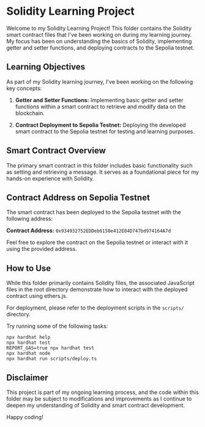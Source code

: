 # Solidity Learning Project

Welcome to my Solidity Learning Project! This folder contains the Solidity smart contract files that I've been working on during my learning journey. My focus has been on understanding the basics of Solidity, implementing getter and setter functions, and deploying contracts to the Sepolia testnet.

## Learning Objectives

As part of my Solidity learning journey, I've been working on the following key concepts:

1. **Getter and Setter Functions:** Implementing basic getter and setter functions within a smart contract to retrieve and modify data on the blockchain.

2. **Contract Deployment to Sepolia Testnet:** Deploying the developed smart contract to the Sepolia testnet for testing and learning purposes.

## Smart Contract Overview

The primary smart contract in this folder includes basic functionality such as setting and retrieving a message. It serves as a foundational piece for my hands-on experience with Solidity.

## Contract Address on Sepolia Testnet

The smart contract has been deployed to the Sepolia testnet with the following address:

**Contract Address:** `0x934932752EDDeb6150e412E04D747bd974164A7d`

Feel free to explore the contract on the Sepolia testnet or interact with it using the provided address.

## How to Use

While this folder primarily contains Solidity files, the associated JavaScript files in the root directory demonstrate how to interact with the deployed contract using ethers.js.

For deployment, please refer to the deployment scripts in the `scripts/` directory.

Try running some of the following tasks:

```shell
npx hardhat help
npx hardhat test
REPORT_GAS=true npx hardhat test
npx hardhat node
npx hardhat run scripts/deploy.ts
```

## Disclaimer

This project is part of my ongoing learning process, and the code within this folder may be subject to modifications and improvements as I continue to deepen my understanding of Solidity and smart contract development.

Happy coding!
